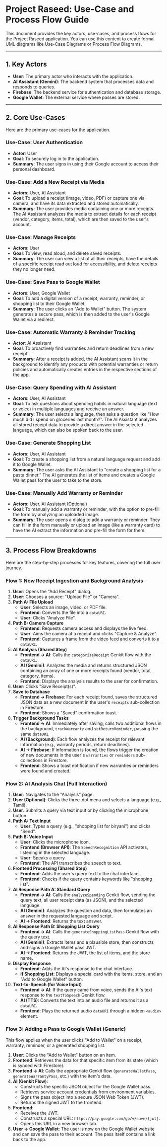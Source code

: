 # Project Raseed: Use-Case and Process Flow Guide

This document provides the key actors, use-cases, and process flows for the Project Raseed application. You can use this content to create formal UML diagrams like Use-Case Diagrams or Process Flow Diagrams.

---

## 1. Key Actors

*   **User**: The primary actor who interacts with the application.
*   **AI Assistant (Gemini)**: The backend system that processes data and responds to queries.
*   **Firebase**: The backend service for authentication and database storage.
*   **Google Wallet**: The external service where passes are stored.

---

## 2. Core Use-Cases

Here are the primary use-cases for the application.

### Use-Case: User Authentication
*   **Actor**: User
*   **Goal**: To securely log in to the application.
*   **Summary**: The user signs in using their Google account to access their personal dashboard.

### Use-Case: Add a New Receipt via Media
*   **Actors**: User, AI Assistant
*   **Goal**: To upload a receipt (image, video, PDF) or capture one via camera, and have its data extracted and stored automatically.
*   **Summary**: The user provides media containing one or more receipts. The AI Assistant analyzes the media to extract details for each receipt (vendor, category, items, total), which are then saved to the user's account.

### Use-Case: Manage Receipts
*   **Actors**: User
*   **Goal**: To view, read aloud, and delete saved receipts.
*   **Summary**: The user can view a list of all their receipts, have the details of a specific receipt read out loud for accessibility, and delete receipts they no longer need.

### Use-Case: Save Pass to Google Wallet
*   **Actors**: User, Google Wallet
*   **Goal**: To add a digital version of a receipt, warranty, reminder, or shopping list to their Google Wallet.
*   **Summary**: The user clicks an "Add to Wallet" button. The system generates a secure pass, which is then added to the user's Google Wallet via a redirect.

### Use-Case: Automatic Warranty & Reminder Tracking
*   **Actor**: AI Assistant
*   **Goal**: To proactively find warranties and return deadlines from a new receipt.
*   **Summary**: After a receipt is added, the AI Assistant scans it in the background to identify any products with potential warranties or return policies and automatically creates entries in the respective sections of the app.

### Use-Case: Query Spending with AI Assistant
*   **Actors**: User, AI Assistant
*   **Goal**: To ask questions about spending habits in natural language (text or voice) in multiple languages and receive an answer.
*   **Summary**: The user selects a language, then asks a question like "How much did I spend on groceries last month?". The AI Assistant analyzes all stored receipt data to provide a direct answer in the selected language, which can also be spoken back to the user.

### Use-Case: Generate Shopping List
*   **Actors**: User, AI Assistant
*   **Goal**: To create a shopping list from a natural language request and add it to Google Wallet.
*   **Summary**: The user asks the AI Assistant to "create a shopping list for a pasta dinner." The AI generates the list of items and creates a Google Wallet pass for the user to take to the store.

### Use-Case: Manually Add Warranty or Reminder
*   **Actors**: User, AI Assistant (Optional)
*   **Goal**: To manually add a warranty or reminder, with the option to pre-fill the form by analyzing an uploaded image.
*   **Summary**: The user opens a dialog to add a warranty or reminder. They can fill in the form manually or upload an image (like a warranty card) to have the AI extract the information and pre-fill the form for them.

---

## 3. Process Flow Breakdowns

Here are the step-by-step processes for key features, covering the full user journey.

### Flow 1: New Receipt Ingestion and Background Analysis
1.  **User**: Opens the "Add Receipt" dialog.
2.  **User**: Chooses a source: "Upload File" or "Camera".
3.  **Path A: File Upload**
    *   **User**: Selects an image, video, or PDF file.
    *   **Frontend**: Converts the file into a `dataURI`.
    *   **User**: Clicks "Analyze File".
4.  **Path B: Camera Capture**
    *   **Frontend**: Requests camera access and displays the live feed.
    *   **User**: Aims the camera at a receipt and clicks "Capture & Analyze".
    *   **Frontend**: Captures a frame from the video feed and converts it to a `dataURI`.
5.  **AI Analysis (Shared Step)**
    *   **Frontend -> AI**: Calls the `categorizeReceipt` Genkit flow with the `dataURI`.
    *   **AI (Gemini)**: Analyzes the media and returns structured JSON containing an array of one or more receipts found (vendor, total, category, items).
    *   **Frontend**: Displays the analysis results to the user for confirmation.
6.  **User**: Clicks "Save Receipt(s)".
7.  **Save to Database**
    *   **Frontend -> Firebase**: For each receipt found, saves the structured JSON data as a new document in the user's `receipts` sub-collection in Firestore.
    *   **Frontend**: Shows a "Saved" confirmation toast.
8.  **Trigger Background Tasks**
    *   **Frontend -> AI**: Immediately after saving, calls two additional flows in the background, `trackWarranty` and `setReturnReminder`, passing the same `dataURI`.
    *   **AI (Background)**: Each flow analyzes the receipt for relevant information (e.g., warranty periods, return deadlines).
    *   **AI -> Firebase**: If information is found, the flows trigger the creation of new documents in the user's `warranties` or `reminders` sub-collections in Firestore.
    *   **Frontend**: Shows a toast notification if new warranties or reminders were found and created.

### Flow 2: AI Analysis Chat (Full Interaction)
1.  **User**: Navigates to the "Analysis" page.
2.  **User (Optional)**: Clicks the three-dot menu and selects a language (e.g., Tamil).
3.  **User**: Submits a query via text input or by clicking the microphone button.
4.  **Path A: Text Input**
    *   **User**: Types a query (e.g., "shopping list for biryani") and clicks "Send".
5.  **Path B: Voice Input**
    *   **User**: Clicks the microphone icon.
    *   **Frontend (Browser API)**: The `SpeechRecognition` API activates, listening in the selected language.
    *   **User**: Speaks a query.
    *   **Frontend**: The API transcribes the speech to text.
6.  **Frontend Processing (Shared Step)**
    *   **Frontend**: Adds the user's query text to the chat interface.
    *   **Frontend**: Checks if the query contains keywords like "shopping list".
7.  **AI Response Path A: Standard Query**
    *   **Frontend -> AI**: Calls the `analyzeSpending` Genkit flow, sending the query text, all user receipt data (as JSON), and the selected language.
    *   **AI (Gemini)**: Analyzes the question and data, then formulates an answer in the requested language and script.
    *   **AI -> Frontend**: Returns the text answer.
8.  **AI Response Path B: Shopping List Query**
    *   **Frontend -> AI**: Calls the `generateShoppingListPass` Genkit flow with the query text.
    *   **AI (Gemini)**: Extracts items and a plausible store, then constructs and signs a Google Wallet pass JWT.
    *   **AI -> Frontend**: Returns the JWT, the list of items, and the store name.
9.  **Display Response**
    *   **Frontend**: Adds the AI's response to the chat interface.
    *   **If Shopping List**: Displays a special card with the items, store, and an "Add to Google Wallet" button.
10. **Text-to-Speech (for Voice Input)**
    *   **Frontend -> AI**: If the query came from voice, sends the AI's text response to the `textToSpeech` Genkit flow.
    *   **AI (TTS)**: Converts the text into an audio file and returns it as a `dataURI`.
    *   **Frontend**: Plays the returned audio `dataURI` through a hidden `<audio>` element.

### Flow 3: Adding a Pass to Google Wallet (Generic)
This flow applies when the user clicks "Add to Wallet" on a receipt, warranty, reminder, or a generated shopping list.
1.  **User**: Clicks the "Add to Wallet" button on an item.
2.  **Frontend**: Retrieves the data for that specific item from its state (which is synced with Firestore).
3.  **Frontend -> AI**: Calls the appropriate Genkit flow (`generateWalletPass`, `generateWarrantyPass`, etc.) with the item's data.
4.  **AI (Genkit Flow)**:
    *   Constructs the specific JSON object for the Google Wallet pass.
    *   Retrieves service account credentials from environment variables.
    *   Signs the pass object into a secure JSON Web Token (JWT).
    *   Returns the signed JWT to the frontend.
5.  **Frontend**:
    *   Receives the JWT.
    *   Constructs a special URL: `https://pay.google.com/gp/v/save/{jwt}`.
    *   Opens this URL in a new browser tab.
6.  **User -> Google Wallet**: The user is now on the Google Wallet website and can save the pass to their account. The pass itself contains a link back to the app.
